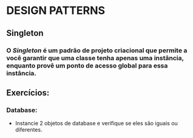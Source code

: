 # DESIGN PATTERNS

## Singleton

### O _Singleton_ é um padrão de projeto criacional que permite a você garantir que uma classe tenha apenas uma instância, enquanto provê um ponto de acesso global para essa instância.



## Exercícios:
### **Database**: 
  - Instancie 2 objetos de database e verifique se eles são iguais ou diferentes.

### 


